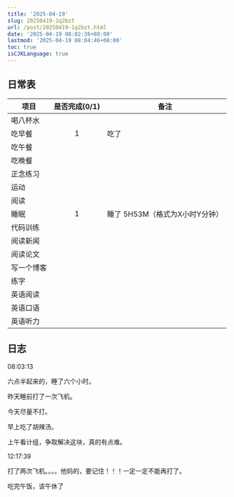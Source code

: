 ```yaml
---
title: '2025-04-19'
slug: 20250419-1q2bzt
url: /post/20250419-1q2bzt.html
date: '2025-04-19 08:02:36+08:00'
lastmod: '2025-04-19 08:04:46+08:00'
toc: true
isCJKLanguage: true
---
```






## 日常表

|项目|是否完成(0/1)|备注|
| ------------| :-------------: | ---------------------------------|
|喝八杯水|||
|吃早餐|1|吃了|
|吃午餐|||
|吃晚餐|||
|正念练习|||
|运动|||
|阅读|||
|睡眠|1|睡了  5H53M（格式为X小时Y分钟）|
|代码训练|||
|阅读新闻|||
|阅读论文|||
|写一个博客|||
|练字|||
|英语阅读|||
|英语口语|||
|英语听力|||

## 日志

08:03:13

六点半起来的，睡了六个小时。

昨天睡前打了一次飞机。

今天尽量不打。

早上吃了胡辣汤。

上午看计组，争取解决这块，真的有点难。

12:17:39

打了两次飞机。。。。他妈的，要记住！！！一定一定不能再打了。

吃完午饭，该午休了

‍
